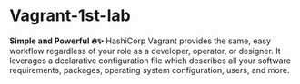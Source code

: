 # Vagrant-1st-lab 
**Simple and Powerful 🔥✨**
HashiCorp Vagrant provides the same, easy workflow regardless of your role as a developer, operator, or designer. It leverages a declarative configuration file which describes all your software requirements, packages, operating system configuration, users, and more.
